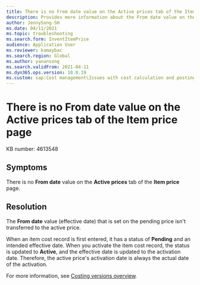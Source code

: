 ```yaml
---
title: There is no From date value on the Active prices tab of the Item price page
description: Provides more information about the From date value on the Active prices tab of the Item price page.
author: JennySong-SH
ms.date: 04/11/2021
ms.topic: troubleshooting
ms.search.form: InventItemPrice
audience: Application User
ms.reviewer: kamaybac
ms.search.region: Global
ms.author: yanansong
ms.search.validFrom: 2021-04-11
ms.dyn365.ops.version: 10.0.19
ms.custom: sap:Cost management\Issues with cost calculation and posting
---
```


# There is no From date value on the Active prices tab of the Item price page

KB number: 4613548

## Symptoms

There is no **From date** value on the **Active prices** tab of the **Item price** page.

## Resolution

The **From date** value (effective date) that is set on the pending price isn't transferred to the active price.

When an item cost record is first entered, it has a status of **Pending** and an intended effective date. When you activate the item cost record, the status is updated to **Active**, and the effective date is updated to the activation date. Therefore, the active price's activation date is always the actual date of the activation.

For more information, see [Costing versions overview](/dynamics365/supply-chain/cost-management/costing-versions).
